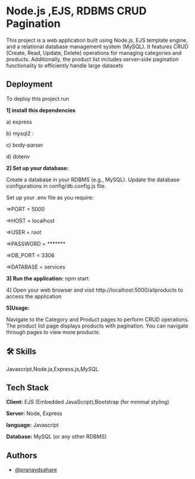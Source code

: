 
# Node.js ,EJS, RDBMS CRUD Pagination


This project is a web application built using Node.js, EJS template engine, and a relational database management system (MySQL). It features CRUD (Create, Read, Update, Delete) operations for managing categories and products. Additionally, the product list includes server-side pagination functionality to efficiently handle large datasets

## Deployment

To deploy this project run

**1] install this dependencies**

a) express 

b) mysql2 :

c) body-parser 

d) dotenv 

**2] Set up your database:**

Create a database in your RDBMS (e.g., MySQL).
Update the database configurations in config/db.config.js file.

Set up your .env file as you require:

=>PORT = 5000

=>HOST = localhost

=>USER = root

=>PASSWORD = *******

=>DB_PORT = 3306

=>DATABASE = services




**3] Run the application:**
   npm start

4] Open your web browser and visit http://localhost:5000/allproducts to access the application

**5]Usage:**

Navigate to the Category and Product pages to perform CRUD operations.
The product list page displays products with pagination. You can navigate through pages to view more products.



## 🛠 Skills
Javascript,Node.ja,Express.js,MySQL


## Tech Stack

**Client:** EJS (Embedded JavaScript),Bootstrap (for minimal styling)



**Server:** Node, Express

**language:**  Javascript

**Database:** MySQL (or any other RDBMS)




## Authors

- [@pranaydsahare](https://github.com/pranaydsahare)

